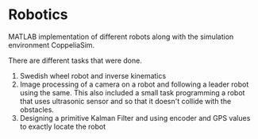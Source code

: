 # Robotics
MATLAB implementation of different robots along with the simulation environment CoppeliaSim.



There are different tasks that were done.

1. Swedish wheel robot and inverse kinematics
2. Image processing of a camera on a robot and following a leader robot using the same. This also included a small task programming a robot that uses ultrasonic sensor and so that it doesn't collide with the obstacles.
3. Designing a primitive Kalman Filter and using encoder and GPS values to exactly locate the robot


